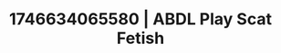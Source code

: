 ---
categories:
- Cinematic erotica
- AI-generated
- Back arch
- Erogenous zones
- Erotic transformation
- E-girl erotica
- ASMR
- Cosplay
image: /assets/images/1746634065580.jpg
layout: post
seo:
  description: Featured content with high-quality ABDL Play, Scat Fetish. HD images
    available.
  keywords: ABDL Play, Scat Fetish
  og_image: /assets/images/1746634065580.jpg
  schema_type: VisualArtwork
tags:
- ABDL Play
- '#1746634065580'
- Scat Fetish
title: 1746634065580 | ABDL Play Scat Fetish
---